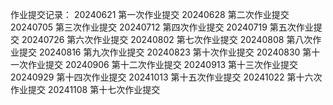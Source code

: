 作业提交记录： 
20240621 第一次作业提交 
20240628 第二次作业提交 
20240705 第三次作业提交 
20240712 第四次作业提交
20240719 第五次作业提交
20240726 第六次作业提交
20240802 第七次作业提交
20240808 第八次作业提交
20240816 第九次作业提交
20240823 第十次作业提交
20240830 第十一次作业提交
20240906 第十二次作业提交
20240913 第十三次作业提交
20240929 第十四次作业提交
20241013 第十五次作业提交
20241022 第十六次作业提交
20241108 第十七次作业提交
